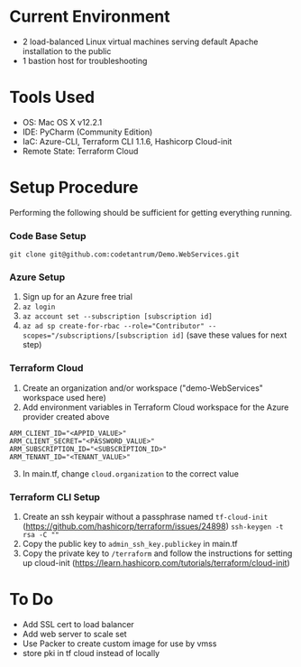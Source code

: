 # Current Environment
- 2 load-balanced Linux virtual machines serving default Apache installation to the public
- 1 bastion host for troubleshooting

# Tools Used
- OS: Mac OS X v12.2.1
- IDE: PyCharm (Community Edition)
- IaC: Azure-CLI, Terraform CLI 1.1.6, Hashicorp Cloud-init
- Remote State: Terraform Cloud

# Setup Procedure
Performing the following should be sufficient for getting
everything running. 

### Code Base Setup
`git clone git@github.com:codetantrum/Demo.WebServices.git`

### Azure Setup
1. Sign up for an Azure free trial
2. `az login`
3. `az account set --subscription [subscription id]`
4. `az ad sp create-for-rbac --role="Contributor" --scopes="/subscriptions/[subscription id]`
   (save these values for next step)

### Terraform Cloud 
1. Create an organization and/or workspace ("demo-WebServices" workspace used here)
2. Add environment variables in Terraform Cloud workspace for the Azure provider created above
```
ARM_CLIENT_ID="<APPID_VALUE>"
ARM_CLIENT_SECRET="<PASSWORD_VALUE>"
ARM_SUBSCRIPTION_ID="<SUBSCRIPTION_ID>"
ARM_TENANT_ID="<TENANT_VALUE>"
```
3. In main.tf, change `cloud.organization` to the correct value

### Terraform CLI Setup
1. Create an ssh keypair without a passphrase named `tf-cloud-init`
(https://github.com/hashicorp/terraform/issues/24898)
`ssh-keygen -t rsa -C ""`
2. Copy the public key to `admin_ssh_key.publickey` in main.tf
3. Copy the private key to `/terraform` and follow the instructions for setting up cloud-init
   (https://learn.hashicorp.com/tutorials/terraform/cloud-init)

# To Do
- Add SSL cert to load balancer
- Add web server to scale set
- Use Packer to create custom image for use by vmss
- store pki in tf cloud instead of locally